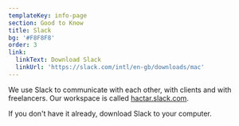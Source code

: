 ```yaml
---
templateKey: info-page
section: Good to Know
title: Slack
bg: '#F8F8F8'
order: 3
link:
  linkText: Download Slack
  linkUrl: 'https://slack.com/intl/en-gb/downloads/mac'
---
```

We use Slack to communicate with each other, with clients and with freelancers. Our workspace is called [hactar.slack.com](hactar.slack.com).

If you don't have it already, download Slack to your computer.
